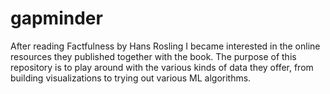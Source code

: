 # gapminder
After reading Factfulness by Hans Rosling I became interested in the online resources they published together with the book. The purpose of this repository is to play around with the various kinds of data they offer, from building visualizations to trying out various ML algorithms.
